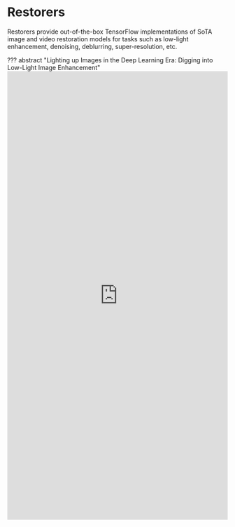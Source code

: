 # Restorers

Restorers provide out-of-the-box TensorFlow implementations of SoTA image and video restoration models for tasks such as low-light enhancement, denoising, deblurring, super-resolution, etc.

??? abstract "Lighting up Images in the Deep Learning Era: Digging into Low-Light Image Enhancement"
    <iframe src="https://wandb.ai/ml-colabs/low-light-enhancement/reports/Lighting-up-Images-in-the-Deep-Learning-Era-Digging-into-Low-Light-Image-Enhancement--VmlldzozNzE4Njkz" style="border:none;height:1024px;width:100%">
